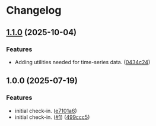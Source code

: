 # Changelog

## [1.1.0](https://github.com/nickersan/tn-lang/compare/v1.0.0...v1.1.0) (2025-10-04)


### Features

* Adding utilities needed for time-series data. ([0434c24](https://github.com/nickersan/tn-lang/commit/0434c241618165d2dccdd59e7187676d43acfead))

## 1.0.0 (2025-07-19)


### Features

* initial check-in. ([e7101a6](https://github.com/nickersan/tn-lang/commit/e7101a6f043707d15746323a4f3cd4783a735195))
* initial check-in. ([#1](https://github.com/nickersan/tn-lang/issues/1)) ([499ccc5](https://github.com/nickersan/tn-lang/commit/499ccc560ef7f7cd945a35f9555f12e42cfebe6b))
